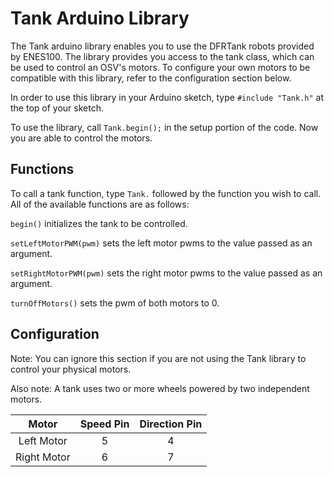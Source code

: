 # Tank Arduino Library

The Tank arduino library enables you to use the DFRTank robots provided by ENES100. The library provides you access to the tank class, which can be used to control an OSV's motors. To configure your own motors to be compatible with this library, refer to the configuration section below. 

In order to use this library in your Arduino sketch, type `#include "Tank.h"` at the top of your sketch.

To use the library, call `Tank.begin();` in the setup portion of the code. Now you are able to control the motors.

## Functions

To call a tank function, type `Tank.` followed by the function you wish to call. All of the available functions are as follows:

`begin()`
initializes the tank to be controlled.

`setLeftMotorPWM(pwm)`
sets the left motor pwms to the value passed as an argument.

`setRightMotorPWM(pwm)`
sets the right motor pwms to the value passed as an argument.

`turnOffMotors()`
sets the pwm of both motors to 0.

## Configuration
Note: You can ignore this section if you are not using the Tank library to control your physical motors.

Also note: A tank uses two or more wheels powered by two independent motors.

|**Motor**  |**Speed Pin**|**Direction Pin**|
|:-------:  |:-----------:|:---------------:|
|Left Motor |      5      |         4       |
|Right Motor|      6      |         7       |
